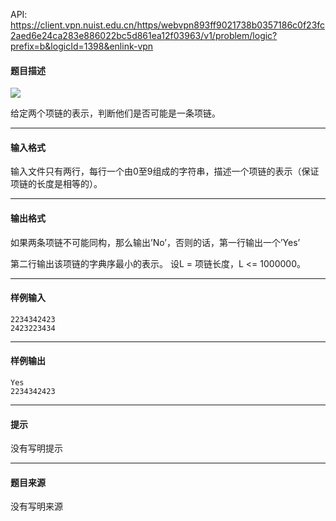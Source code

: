 API: https://client.vpn.nuist.edu.cn/https/webvpn893ff9021738b0357186c0f23fc2aed6e24ca283e886022bc5d861ea12f03963/v1/problem/logic?prefix=b&logicId=1398&enlink-vpn

#### 题目描述

![](../file/1398_0.jpg)

给定两个项链的表示，判断他们是否可能是一条项链。

---

#### 输入格式

输入文件只有两行，每行一个由0至9组成的字符串，描述一个项链的表示（保证项链的长度是相等的）。

---

#### 输出格式

如果两条项链不可能同构，那么输出’No’，否则的话，第一行输出一个’Yes’

第二行输出该项链的字典序最小的表示。 设L = 项链长度，L <= 1000000。

---

#### 样例输入
```
2234342423
2423223434

```

---

#### 样例输出
```
Yes
2234342423
```

---

#### 提示

没有写明提示

---

#### 题目来源

没有写明来源
